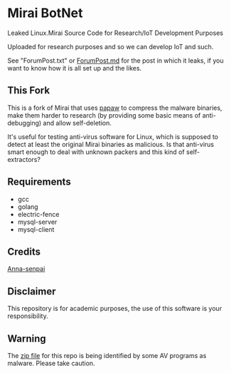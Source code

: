 # Mirai BotNet
Leaked Linux.Mirai Source Code for Research/IoT Development Purposes

Uploaded for research purposes and so we can develop IoT and such.

See "ForumPost.txt" or [ForumPost.md](ForumPost.md) for the post in which it
leaks, if you want to know how it is all set up and the likes.

## This Fork

This is a fork of Mirai that uses [papaw](http://github.com/dimkr/papaw) to
compress the malware binaries, make them harder to research (by providing some
basic means of anti-debugging) and allow self-deletion.

It's useful for testing anti-virus software for Linux, which is supposed to
detect at least the original Mirai binaries as malicious. Is that anti-virus
smart enough to deal with unknown packers and this kind of self-extractors?

## Requirements
* gcc
* golang
* electric-fence
* mysql-server
* mysql-client

## Credits
[Anna-senpai](https://hackforums.net/showthread.php?tid=5420472)

## Disclaimer
This repository is for academic purposes, the use of this software is your
responsibility.

## Warning
The [zip file](https://www.virustotal.com/en/file/f10667215040e87dae62dd48a5405b3b1b0fe7dbbfbf790d5300f3cd54893333/analysis/1477822491/) for this repo is being identified by some AV programs as malware.  Please take caution.
